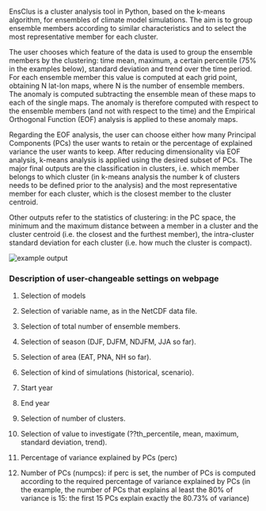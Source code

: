 EnsClus is a cluster analysis tool in Python, based on the k-means algorithm, for ensembles of climate model simulations. The aim is to group ensemble members according to similar characteristics and to select the most representative member for each cluster.

The user chooses which feature of the data is used to group the ensemble members by the clustering: time mean, maximum, a certain percentile (75% in the examples below), standard deviation and trend over the time period. For each ensemble member this value is computed at each grid point, obtaining N lat-lon maps, where N is the number of ensemble members. The anomaly is computed subtracting the ensemble mean of these maps to each of the single maps. The anomaly is therefore computed with respect to the ensemble members (and not with respect to the time) and the Empirical Orthogonal Function (EOF) analysis is applied to these anomaly maps.

Regarding the EOF analysis, the user can choose either how many Principal Components (PCs) the user wants to retain or the percentage of explained variance the user wants to keep. After reducing dimensionality via EOF analysis, k-means analysis is applied using the desired subset of PCs. The major final outputs are the classification in clusters, i.e. which member belongs to which cluster (in k-means analysis the number k of clusters needs to be defined prior to the analysis) and the most representative member for each cluster, which is the closest member to the cluster centroid.

Other outputs refer to the statistics of clustering: in the PC space, the minimum and the maximum distance between a member in a cluster and the cluster centroid (i.e. the closest and the furthest member), the intra-cluster standard deviation for each cluster (i.e. how much the cluster is compact).

![example output](diagnosticsdata/ensclus/JJApranomaly_hist-min.png "Example output")

### Description of user-changeable settings on webpage

1) Selection of models

2) Selection of variable name, as in the NetCDF data file.

3) Selection of total number of ensemble members.

4) Selection of season (DJF, DJFM, NDJFM, JJA so far).

5) Selection of area (EAT, PNA, NH so far).

6) Selection of kind of simulations (historical, scenario).

7) Start year

8) End year

9) Selection of number of clusters.

10) Selection of value to investigate (??th_percentile, mean, maximum, standard deviation, trend).

11) Percentage of variance explained by PCs (perc)

12) Number of PCs (numpcs): if perc is set, the number of PCs is computed according to the required percentage of variance explained by PCs (in the example, the number of PCs that explains al least the 80% of variance is 15: the first 15 PCs explain exactly the 80.73% of variance)
 
